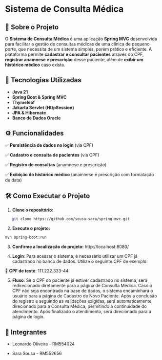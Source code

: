 # Sistema de Consulta Médica  

## 📖 Sobre o Projeto  
O **Sistema de Consulta Médica** é uma aplicação **Spring MVC** desenvolvida para facilitar a gestão de consultas médicas de uma clínica de pequeno porte, que necessita de um sistema simples, porém prático e eficiente. A plataforma permite **cadastrar e consultar pacientes** através do CPF, **registrar anamnese e prescrição** desse paciente, além de **exibir um histórico médico** caso exista.  

## 🚀 Tecnologias Utilizadas  
- **Java 21**  
- **Spring Boot & Spring MVC**  
- **Thymeleaf**  
- **Jakarta Servlet (HttpSession)**  
- **JPA & Hibernate**  
- **Banco de Dados Oracle**

## ⚙️ Funcionalidades  
✅ **Persistência de dados no login** (via CPF)

✅ **Cadastro e consulta de pacientes** (via CPF)  

✅ **Registro de consultas** (anamnese e prescrição)  

✅ **Exibição do histórico médico** (anamnese e prescrição com formatação de data)

## 🛠️ Como Executar o Projeto  
1. **Clone o repositório:**  
```bash
   git clone https://github.com/sousa-sara/spring-mvc.git
```

2.  **Execute o projeto:**
```bash
mvn spring-boot:run
```
3. **Confirme a localização do projeto:**
http://localhost:8080/

4. **Login**:
Para acessar o sistema, é necessário utilizar um CPF já cadastrado no banco de dados. Utilize o seguinte CPF de exemplo:

📌 **CPF de teste**: 111.222.333-44

5. **Fluxo**:
Se o CPF do paciente já estiver cadastrado no sistema, será redirecionado diretamente para a página de Consulta Médica. Caso o CPF não seja encontrado na base de dados, o sistema encaminhará o usuário para a página de Cadastro de Novo Paciente. Após a conclusão do registro e seguindo as validações exigidas, será automaticamente direcionado para a Consulta Médica, permitindo a continuidade do atendimento. Após finalizado o atendimento, será direcionado para a página de login.

## 👥 Integrantes
- Leonardo Oliveira - RM554024

- Sara Sousa - RM552656



